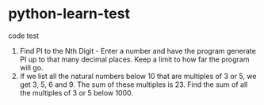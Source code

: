 # python-learn-test
code test 
1. Find PI to the Nth Digit - 
Enter a number and have the program generate PI up to that many decimal places. 
Keep a limit to how far the program will go.
2. If we list all the natural numbers below 10 that are multiples of 3 or 5, we get 3, 5, 6 and 9. The sum of these multiples is 23.
Find the sum of all the multiples of 3 or 5 below 1000.
